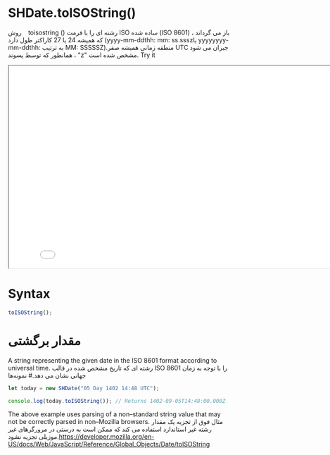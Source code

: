 # SHDate.toISOString()

روش <code dir = "ltr"> </code> toisostring () رشته ای را با فرمت ISO ساده شده (ISO 8601) باز می گرداند ، که همیشه 24 یا 27 کاراکتر طول دارد (yyyy-mm-ddthh: mm: ss.ssszیا yyyyyyyy-mm-ddthh: به ترتیب MM: SSSSSZ).منطقه زمانی همیشه صفر UTC جبران می شود ، همانطور که توسط پسوند "z" مشخص شده است.
Try it

<iframe style="width: 830px; height: 460px;" src="/SHDateTime-js/examples/live.html?function=getHours" title="MDN Web Docs Interactive Example" loading="lazy"></iframe>
<br/>

# Syntax

```js
toISOString();
```

# مقدار برگشتی

A string representing the given date in the ISO 8601 format according to universal time.
رشته ای که تاریخ مشخص شده در قالب ISO 8601 را با توجه به زمان جهانی نشان می دهد.# نمونه‌ها

```js
let today = new SHDate("05 Day 1402 14:48 UTC");

console.log(today.toISOString()); // Returns 1402-09-05T14:48:00.000Z
```

The above example uses parsing of a non–standard string value that may not be correctly parsed in non–Mozilla browsers.
مثال فوق از تجزیه یک مقدار رشته غیر استاندارد استفاده می کند که ممکن است به درستی در مرورگرهای غیر موزیلی تجزیه نشود.https://developer.mozilla.org/en-US/docs/Web/JavaScript/Reference/Global_Objects/Date/toISOString
